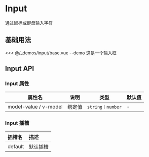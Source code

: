 # Input

通过鼠标或键盘输入字符

## 基础用法

<<< @/_demos/input/base.vue
--demo 这是一个输入框

## Input API

### Input 属性

属性名   | 说明      | 类型        | 默认值   |
| ----- | ------- | --------- | ----- |
| model-value / v-model  | 绑定值      | `string｜number`  | -   |

### Input 插槽

| 插槽名 | 描述     |
| :----- | :------- |
| default | 默认插槽 |

